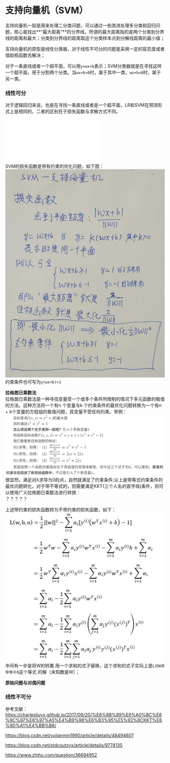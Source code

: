 支持向量机（SVM）
====

支持向量机一般是用来处理二分类问题，可以通过一些改进处理多分类和回归问题，核心是找出**“最大距离”**的分界线，所谓的最大距离指的是两个分类到分界线的距离和最大；分类到分界线的距离取这个分类样本点到分解线距离的最小值；

支持向量机的原型是线性分类器，对于线性不可分的问题是采用一定的容忍度或者借助核函数去解决；

对于一条直线或者一个超平面，可以用```y=wx+b```表示；SVM分类器就是在寻找这样一个超平面，用于分割两个分类。当```wx+b>0```时，属于其中一类，```wx+b<0```时，属于另一类。

### 线性可分 ###
对于逻辑回归来说，也是在寻找一条直线或者是一个超平面，LR和SVM在预测形式上是相同的，二者的区别在于损失函数与求解方式不同。
![逻辑回归详解](/docs/ml/2.md)<br>
SVM的损失函数是带有约束的优化问题，如下图：<br>
![SVM损失函数](/docs/ml/images/8_1-1.jpg)<br>
约束条件也可写为```y(wx+b)>1```

**拉格朗日乘数法**<br>
拉格朗日乘数法是一种寻找变量受一个或多个条件所限制的情况下多元函数的极值的方法。这种方法将一个有n 个变量与k 个约束条件的最优化问题转换为一个有n + k个变量的方程组的极值问题，其变量不受任何约束。举例：<br>
![拉格朗日乘数法实例](/docs/ml/images/8_1-2.jpg)<br>
很显然，满足对λ求导为0的点，自然就满足了约束条件;以上是带等式约束条件的最优问题转化，对于带不等式的，则需要满足KKT(三个人名的首字母)条件，则可以使用广义拉格朗日乘数法进行转换：<br>
？？？？？<br>

上述带约束的损失函数转为不带约束的损失函数，如下：<br>
![转化后的损失函数](/docs/ml/images/8_1-3.jpg)<br>
中间有一步是将W的转置 用一个求和的式子替换，这个求和的式子实际上是```L对W求导等于0```这个等式 的解（未知数是W）；

**原始问题与对偶问题**<br>




### 线性不可分 ###


参考文献：<br>
https://charlesliuyx.github.io/2017/09/20/%E6%8B%89%E6%A0%BC%E6%9C%97%E6%97%A5%E4%B9%98%E6%B3%95%E5%92%8CKKT%E6%9D%A1%E4%BB%B6/

https://blog.csdn.net/yujianmin1990/article/details/48494607

https://blog.csdn.net/stdcoutzyx/article/details/9774135

https://www.zhihu.com/question/36694952
